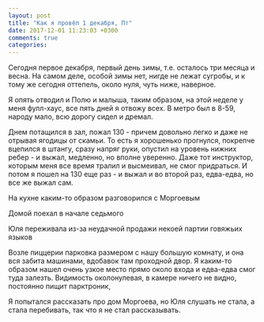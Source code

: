 ```yaml
---
layout: post
title: "Как я провёл 1 декабря, Пт"
date: 2017-12-01 11:23:03 +0300
comments: true
categories: 
---
```

Сегодня первое декабря, первый день зимы, т.е. осталось три месяца и весна. На самом деле, особой зимы нет, нигде не лежат сугробы, и к тому же сегодня оттепель, около нуля, чуть ниже, наверное.

Я опять отводил и Полю и малыша, таким образом, на этой неделе у меня фулл-хаус, все пять дней я отвожу всех. В метро был в 8-59, народу мало, всю дорогу сидел и дремал.

Днем потащился в зал, пожал 130 - причем довольно легко и даже не отрывая ягодицы от скамьи. То есть я хорошенько прогнулся, покрепче вцепился в штангу, сразу напряг руки, опустил на уровень нижних ребер - и выжал, медленно, но вполне уверенно. Даже тот инструктор, которым меня все время тралил и высмеивал, не смог придраться. И потом я пошел на 130 еще раз - и выжал и во второй раз, едва-едва, но все же выжал сам.

На кухне каким-то образом разговорился с Моргоевым

Домой поехал в начале седьмого

Юля переживала из-за неудачной продажи некоей партии говяжьих языков

Возле пиццерии парковка размером с нашу большую комнату, и она вся забита машинами, вдобавок там проходной двор. Я каким-то образом нашел очень узкое место прямо около входа и едва-едва смог туда залезть. Видимость околонулевая, в камере ничего не видно, постоянно пищит парктроник, 

Я попытался рассказать про дом Моргоева, но Юля слушать не стала, а стала перебивать, так что я не стал рассказывать.